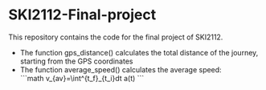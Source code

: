 # SKI2112-Final-project
This repository contains the code for the final project of SKI2112.


<ul>
 <li>The function gps_distance() calculates the total distance of the journey, starting from the GPS coordinates</li> 
  <li>The function average_speed() calculates the average speed:</li>
  ```math
v_{av}=\int^{t_f}_{t_i}dt a(t)
```
</ul>

